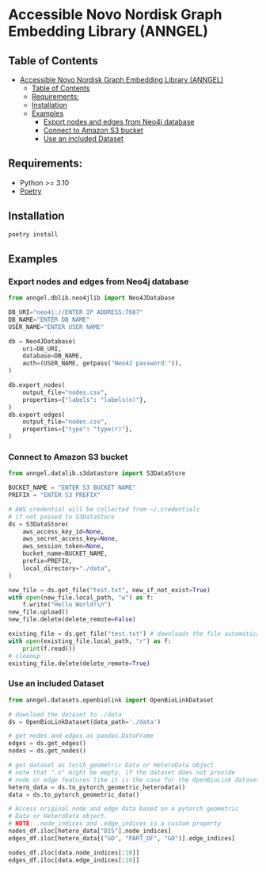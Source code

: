 # Accessible Novo Nordisk Graph Embedding Library (ANNGEL)

## Table of Contents

- [Accessible Novo Nordisk Graph Embedding Library (ANNGEL)](#accessible-novo-nordisk-graph-embedding-library-anngel)
  - [Table of Contents](#table-of-contents)
  - [Requirements:](#requirements)
  - [Installation](#installation)
  - [Examples](#examples)
    - [Export nodes and edges from Neo4j database](#export-nodes-and-edges-from-neo4j-database)
    - [Connect to Amazon S3 bucket](#connect-to-amazon-s3-bucket)
    - [Use an included Dataset](#use-an-included-dataset)

## Requirements:

- Python >= 3.10
- [Poetry](https://python-poetry.org/)

## Installation

```bash
poetry install
```

## Examples

### Export nodes and edges from Neo4j database

```Python
from anngel.dblib.neo4jlib import Neo4JDatabase

DB_URI="neo4j://ENTER IP ADDRESS:7687"
DB_NAME="ENTER DB NAME"
USER_NAME="ENTER USER NAME"

db = Neo4JDatabase(
    uri=DB_URI,
    database=DB_NAME,
    auth=(USER_NAME, getpass("Neo4J password:")),
)

db.export_nodes(
    output_file="nodes.csv",
    properties={"labels": "labels(n)"},
)
db.export_edges(
    output_file="nodes.csv",
    properties={"type": "type(r)"},
)
```

### Connect to Amazon S3 bucket

```Python
from anngel.datalib.s3datastore import S3DataStore

BUCKET_NAME = "ENTER S3 BUCKET NAME"
PREFIX = "ENTER S3 PREFIX"

# AWS credential will be collected from ~/.credentials
# if not passed to S3DataStore
ds = S3DataStore(
    aws_access_key_id=None,
    aws_secret_access_key=None,
    aws_session_token=None,
    bucket_name=BUCKET_NAME,
    prefix=PREFIX,
    local_directory="./data",
)

new_file = ds.get_file("test.txt", new_if_not_exist=True)
with open(new_file.local_path, "w") as f:
    f.write("Hello World!\n")
new_file.upload()
new_file.delete(delete_remote=False)

existing_file = ds.get_file("test.txt") # downloads the file automatically
with open(existing_file.local_path, "r") as f:
    print(f.read())
# cleanup
existing_file.delete(delete_remote=True)
```

### Use an included Dataset

```Python
from anngel.datasets.openbiolink import OpenBioLinkDataset

# download the dataset to ./data
ds = OpenBioLinkDataset(data_path='./data')

# get nodes and edges as pandas.DataFrame
edges = ds.get_edges()
nodes = ds.get_nodes()

# get dataset as torch_geometric Data or HeteroData object
# note that ".x" might be empty, if the dataset does not provide
# node or edge features like it is the case for the OpenBioLink dataset
hetero_data = ds.to_pytorch_geometric_heterodata()
data = ds.to_pytorch_geometric_data()

# Access original node and edge data based on a pytorch geometric
# Data or HeteroData object.
# NOTE: .node_indices and .edge_indices is a custom property
nodes_df.iloc[hetero_data["DIS"].node_indices]
edges_df.iloc[hetero_data[("GO", "PART_OF", "GO")].edge_indices]

nodes_df.iloc[data.node_indices[:10]]
edges_df.iloc[data.edge_indices[:10]]
```
